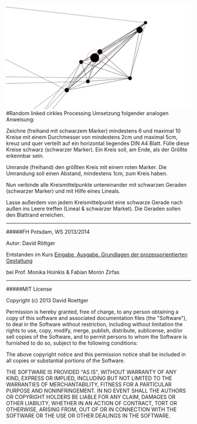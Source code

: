 ![image](screenshot.png)  
#Random linked cirkles
Processing Umsetzung folgender analogen Anweisung:

Zeichne (freihand mit schwarzem Marker) mindestens 6 und maximal 10 Kreise mit einem Durchmesser von mindestens 2cm und maximal 5cm, kreuz und quer verteilt auf ein horizontal liegendes DIN A4 Blatt. Fülle diese Kreise schwarz (schwarzer Marker). Ein Kreis soll, am Ende, als der Größte erkennbar sein.

Umrande (freihand) den größten Kreis mit einem roten Marker. Die Umrandung soll einen Abstand, mindestens 1cm, zum Kreis haben. 

Nun verbinde alle Kreismittelpunkte untereinander mit schwarzen Geraden (schwarzer Marker) und mit Hilfe eines Lineals.

Lasse außerdem von jedem Kreismittelpunkt eine schwarze Gerade nach außen ins Leere treffen (Lineal & schwarzer Market). Die Geraden sollen den Blattrand erreichen.

---

#####FH Potsdam, WS 2013/2014 

Autor: David Röttger

Entstanden im Kurs [Eingabe, Ausgabe. Grundlagen der prozessorientierten Gestaltung](https://incom.org/workspace/4693)

bei Prof. Monika Hoinkis & Fabian Morón Zirfas

---

#####MIT License

Copyright (c) 2013 David Roettger

Permission is hereby granted, free of charge, to any person obtaining a copy of this software and associated documentation files (the "Software"), to deal in the Software without restriction, including without limitation the rights to use, copy, modify, merge, publish, distribute, sublicense, and/or sell copies of the Software, and to permit persons to whom the Software is furnished to do so, subject to the following conditions:

The above copyright notice and this permission notice shall be included in all copies or substantial portions of the Software.

THE SOFTWARE IS PROVIDED "AS IS", WITHOUT WARRANTY OF ANY KIND, EXPRESS OR IMPLIED, INCLUDING BUT NOT LIMITED TO THE WARRANTIES OF MERCHANTABILITY, FITNESS FOR A PARTICULAR PURPOSE AND NONINFRINGEMENT. IN NO EVENT SHALL THE AUTHORS OR COPYRIGHT HOLDERS BE LIABLE FOR ANY CLAIM, DAMAGES OR OTHER LIABILITY, WHETHER IN AN ACTION OF CONTRACT, TORT OR OTHERWISE, ARISING FROM, OUT OF OR IN CONNECTION WITH THE SOFTWARE OR THE USE OR OTHER DEALINGS IN THE SOFTWARE.







